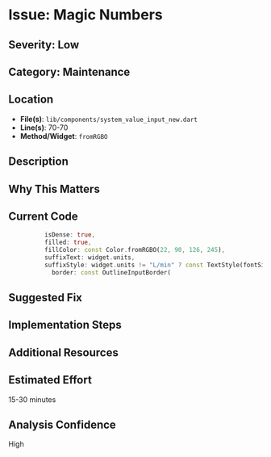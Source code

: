 # Issue: Magic Numbers

## Severity: Low

## Category: Maintenance

## Location
- **File(s)**: `lib/components/system_value_input_new.dart`
- **Line(s)**: 70-70
- **Method/Widget**: `fromRGBO`

## Description


## Why This Matters


## Current Code
```dart
          isDense: true,
          filled: true,
          fillColor: const Color.fromRGBO(22, 90, 126, 245),
          suffixText: widget.units,
          suffixStyle: widget.units != "L/min" ? const TextStyle(fontSize: 16, color: Colors.black) : const TextStyle(fontSize: 10, color: Colors.black),
            border: const OutlineInputBorder(
```

## Suggested Fix


## Implementation Steps


## Additional Resources


## Estimated Effort
15-30 minutes

## Analysis Confidence
High
